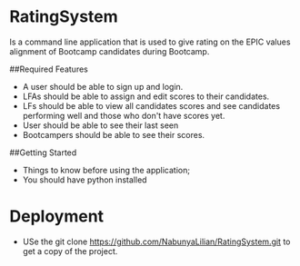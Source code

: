# RatingSystem
Is a command line application that is used to give rating on the EPIC values alignment of Bootcamp candidates during Bootcamp.

##Required Features
* A user should be able to sign up and login.
* LFAs should be able to assign and edit scores to their candidates.
* LFs should be able to view all candidates scores and see candidates performing well and those who don't have scores yet.
* User should be able to see their last seen
* Bootcampers should be able to see their scores.

##Getting Started
* Things to know before using the application;
* You should have python installed

# Deployment
* USe the git clone https://github.com/NabunyaLilian/RatingSystem.git to get a copy of the project.




